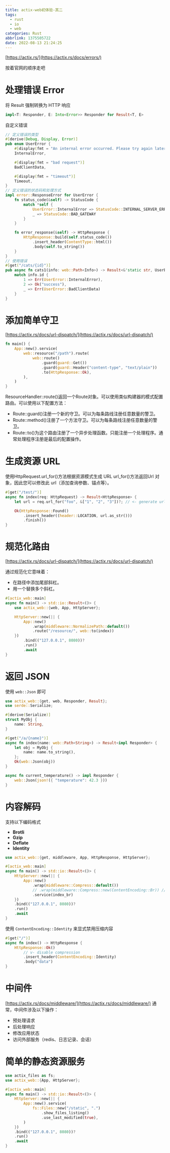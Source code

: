 ```yaml
---
title: actix-web初体验-其二
tags:
  - rust
  - io
  - web
categories: Rust
abbrlink: 1375505722
date: 2022-08-13 21:24:25
---
```


[https://actix.rs/](https://actix.rs/docs/errors/)

<!-- more -->

按着官网的顺序走吧

# 处理错误 Error

将 Result 强制转换为 HTTP 响应
```rust
impl<T: Responder, E: Into<Error>> Responder for Result<T, E>
```

自定义错误
```rust
// 定义错误的类型
#[derive(Debug, Display, Error)]
pub enum UserError {
    #[display(fmt = "An internal error occurred. Please try again later.")]
    InternalError,

    #[display(fmt = "bad request")]
    BadClientData,

    #[display(fmt = "timeout")]
    Timeout,
}
// 定义错误的状态码和处理方式
impl error::ResponseError for UserError {
    fn status_code(&self) -> StatusCode {
        match *self {
            UserError::InternalError => StatusCode::INTERNAL_SERVER_ERROR,
            _ => StatusCode::BAD_GATEWAY
        }
    }

    fn error_response(&self) -> HttpResponse {
        HttpResponse::build(self.status_code())
            .insert_header(ContentType::html())
            .body(self.to_string())
    }
}
// 使用错误
#[get("/cats/{id}")]
pub async fn cats1(info: web::Path<Info>) -> Result<&'static str, UserError> {
    match info.id {
        1 => Err(UserError::InternalError),
        2 => Ok("success"),
        _ => Err(UserError::BadClientData)
    }
}
```

# 添加简单守卫

[https://actix.rs/docs/url-dispatch/](https://actix.rs/docs/url-dispatch/)
```rust
fn main() {
    App::new().service(
        web::resource("/path").route(
            web::route()
                .guard(guard::Get())
                .guard(guard::Header("content-type", "text/plain"))
                .to(HttpResponse::Ok),
        ),
    )
}
```
ResourceHandler::route()返回一个Route对象。可以使用类似构建器的模式配置路由。可以使用以下配置方法：

* Route::guard()注册一个新的守卫。可以为每条路线注册任意数量的警卫。
* Route::method()注册了一个方法守卫。可以为每条路线注册任意数量的警卫。
* Route::to()为这个路由注册了一个异步处理函数。只能注册一个处理程序。通常处理程序注册是最后的配置操作。

# 生成资源 URL

使用HttpRequest.url_for()方法根据资源模式生成 URL
url_for()方法返回Url 对象，因此您可以修改此 url（添加查询参数、锚点等）。
```rust
#[get("/test/")]
async fn index(req: HttpRequest) -> Result<HttpResponse> {
    let url = req.url_for("foo", &["1", "2", "3"])?; // <- generate url for "foo" resource

    Ok(HttpResponse::Found()
        .insert_header((header::LOCATION, url.as_str()))
        .finish())
}
```

# 规范化路由

[https://actix.rs/docs/url-dispatch/](https://actix.rs/docs/url-dispatch/)

通过规范化它意味着：

* 在路径中添加尾部斜杠。
* 用一个替换多个斜杠。

```rust
#[actix_web::main]
async fn main() -> std::io::Result<()> {
    use actix_web::{web, App, HttpServer};

    HttpServer::new(|| {
        App::new()
            .wrap(middleware::NormalizePath::default())
            .route("/resource/", web::to(index))
    })
        .bind(("127.0.0.1", 8080))?
        .run()
        .await
}
```

# 返回 JSON

使用 <code>web::Json</code> 即可

```rust
use actix_web::{get, web, Responder, Result};
use serde::Serialize;

#[derive(Serialize)]
struct MyObj {
    name: String,
}

#[get("/a/{name}")]
async fn index(name: web::Path<String>) -> Result<impl Responder> {
    let obj = MyObj {
        name: name.to_string(),
    };
    Ok(web::Json(obj))
}

async fn current_temperature() -> impl Responder {
    web::Json(json!({ "temperature": 42.3 }))
}
```

# 内容解码

支持以下编码格式

* **Brotli**
* **Gzip**
* **Deflate**
* **Identity**
```rust
use actix_web::{get, middleware, App, HttpResponse, HttpServer};

#[actix_web::main]
async fn main() -> std::io::Result<()> {
    HttpServer::new(|| {
        App::new()
            .wrap(middleware::Compress::default())
            // .wrap(middleware::Compress::new(ContentEncoding::Br)) // 单独设置
            .service(index_br)
    })
    .bind(("127.0.0.1", 8080))?
    .run()
    .await
}
```

使用 <code>ContentEncoding::Identity</code> 来显式禁用压缩内容
```rust
#[get("/")]
async fn index() -> HttpResponse {
    HttpResponse::Ok()
        // v- disable compression
        .insert_header(ContentEncoding::Identity)
        .body("data")
}
```


# 中间件

[https://actix.rs/docs/middleware/](https://actix.rs/docs/middleware/)
通常，中间件涉及以下操作：

* 预处理请求
* 后处理响应
* 修改应用状态
* 访问外部服务（redis、日志记录、会话）


# 简单的静态资源服务

```rust
use actix_files as fs;
use actix_web::{App, HttpServer};

#[actix_web::main]
async fn main() -> std::io::Result<()> {
    HttpServer::new(|| {
        App::new().service(
            fs::Files::new("/static", ".")
                .show_files_listing()
                .use_last_modified(true),
        )
    })
    .bind(("127.0.0.1", 8080))?
    .run()
    .await
}
```